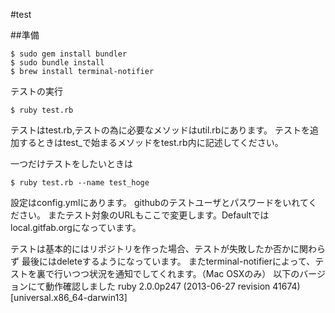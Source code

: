 #test

##準備

```
$ sudo gem install bundler
$ sudo bundle install
$ brew install terminal-notifier
```

テストの実行
```
$ ruby test.rb
```

テストはtest.rb,テストの為に必要なメソッドはutil.rbにあります。
テストを追加するときはtest_で始まるメソッドをtest.rb内に記述してください。

一つだけテストをしたいときは
```
$ ruby test.rb --name test_hoge
```
設定はconfig.ymlにあります。
githubのテストユーザとパスワードをいれてください。
またテスト対象のURLもここで変更します。Defaultではlocal.gitfab.orgになっています。

テストは基本的にはリポジトリを作った場合、テストが失敗したか否かに関わらず
最後にはdeleteするようになっています。
またterminal-notifierによって、テストを裏で行いつつ状況を通知でしてくれます。（Mac OSXのみ）
以下のバージョンにて動作確認しました
ruby 2.0.0p247 (2013-06-27 revision 41674) [universal.x86_64-darwin13]

